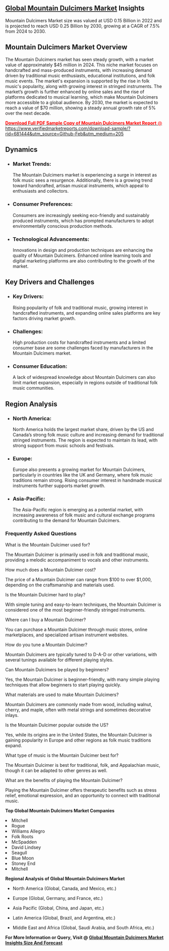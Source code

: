 <h2><a href="https://www.verifiedmarketreports.com/download-sample/?rid=681444&amp;utm_source=Github&amp;utm_medium=205" target="_blank">Global Mountain Dulcimers Market</a> Insights</h2><p>Mountain Dulcimers Market size was valued at USD 0.15 Billion in 2022 and is projected to reach USD 0.25 Billion by 2030, growing at a CAGR of 7.5% from 2024 to 2030.</p><p> <h2>Mountain Dulcimers Market Overview</h2> <p>The Mountain Dulcimers market has seen steady growth, with a market value of approximately $45 million in 2024. This niche market focuses on handcrafted and mass-produced instruments, with increasing demand driven by traditional music enthusiasts, educational institutions, and folk music events. The market's expansion is supported by the rise in folk music's popularity, along with growing interest in stringed instruments. The market’s growth is further enhanced by online sales and the rise of platforms dedicated to musical learning, which make Mountain Dulcimers more accessible to a global audience. By 2030, the market is expected to reach a value of $70 million, showing a steady annual growth rate of 5% over the next decade.</p> <p><a href="#"><p><span class=""><span style="color: #ff0000;"><strong>Download Full PDF Sample Copy of Mountain Dulcimers Market Report</strong> @ </span><a href="https://www.verifiedmarketreports.com/download-sample/?rid=681444&amp;utm_source=Github-Feb&amp;utm_medium=205" target="_blank">https://www.verifiedmarketreports.com/download-sample/?rid=681444&amp;utm_source=Github-Feb&amp;utm_medium=205</a></span></p></a></p> <h2>Dynamics</h2> <ul> <li><h3>Market Trends:</h3> The Mountain Dulcimers market is experiencing a surge in interest as folk music sees a resurgence. Additionally, there is a growing trend toward handcrafted, artisan musical instruments, which appeal to enthusiasts and collectors.</li> <li><h3>Consumer Preferences:</h3> Consumers are increasingly seeking eco-friendly and sustainably produced instruments, which has prompted manufacturers to adopt environmentally conscious production methods.</li> <li><h3>Technological Advancements:</h3> Innovations in design and production techniques are enhancing the quality of Mountain Dulcimers. Enhanced online learning tools and digital marketing platforms are also contributing to the growth of the market.</li> </ul> <h2>Key Drivers and Challenges</h2> <ul> <li><h3>Key Drivers:</h3> Rising popularity of folk and traditional music, growing interest in handcrafted instruments, and expanding online sales platforms are key factors driving market growth.</li> <li><h3>Challenges:</h3> High production costs for handcrafted instruments and a limited consumer base are some challenges faced by manufacturers in the Mountain Dulcimers market.</li> <li><h3>Consumer Education:</h3> A lack of widespread knowledge about Mountain Dulcimers can also limit market expansion, especially in regions outside of traditional folk music communities.</li> </ul> <h2>Region Analysis</h2> <ul> <li><h3>North America:</h3> North America holds the largest market share, driven by the US and Canada’s strong folk music culture and increasing demand for traditional stringed instruments. The region is expected to maintain its lead, with strong support from music schools and festivals.</li> <li><h3>Europe:</h3> Europe also presents a growing market for Mountain Dulcimers, particularly in countries like the UK and Germany, where folk music traditions remain strong. Rising consumer interest in handmade musical instruments further supports market growth.</li> <li><h3>Asia-Pacific:</h3> The Asia-Pacific region is emerging as a potential market, with increasing awareness of folk music and cultural exchange programs contributing to the demand for Mountain Dulcimers.</li> </ul> <h3>Frequently Asked Questions</h3> <p>What is the Mountain Dulcimer used for?</p> <p>The Mountain Dulcimer is primarily used in folk and traditional music, providing a melodic accompaniment to vocals and other instruments.</p> <p>How much does a Mountain Dulcimer cost?</p> <p>The price of a Mountain Dulcimer can range from $100 to over $1,000, depending on the craftsmanship and materials used.</p> <p>Is the Mountain Dulcimer hard to play?</p> <p>With simple tuning and easy-to-learn techniques, the Mountain Dulcimer is considered one of the most beginner-friendly stringed instruments.</p> <p>Where can I buy a Mountain Dulcimer?</p> <p>You can purchase a Mountain Dulcimer through music stores, online marketplaces, and specialized artisan instrument websites.</p> <p>How do you tune a Mountain Dulcimer?</p> <p>Mountain Dulcimers are typically tuned to D-A-D or other variations, with several tunings available for different playing styles.</p> <p>Can Mountain Dulcimers be played by beginners?</p> <p>Yes, the Mountain Dulcimer is beginner-friendly, with many simple playing techniques that allow beginners to start playing quickly.</p> <p>What materials are used to make Mountain Dulcimers?</p> <p>Mountain Dulcimers are commonly made from wood, including walnut, cherry, and maple, often with metal strings and sometimes decorative inlays.</p> <p>Is the Mountain Dulcimer popular outside the US?</p> <p>Yes, while its origins are in the United States, the Mountain Dulcimer is gaining popularity in Europe and other regions as folk music traditions expand.</p> <p>What type of music is the Mountain Dulcimer best for?</p> <p>The Mountain Dulcimer is best for traditional, folk, and Appalachian music, though it can be adapted to other genres as well.</p> <p>What are the benefits of playing the Mountain Dulcimer?</p> <p>Playing the Mountain Dulcimer offers therapeutic benefits such as stress relief, emotional expression, and an opportunity to connect with traditional music.</p> </p><p><strong>Top Global Mountain Dulcimers Market Companies</strong></p><div data-test-id=""><p><li>Mitchell</li><li> Rogue</li><li> Williams Allegro</li><li> Folk Roots</li><li> McSpadden</li><li> David Lindsey</li><li> Seagull</li><li> Blue Moon</li><li> Stoney End</li><li> Mitchell</li></p><div><strong>Regional Analysis of&nbsp;Global Mountain Dulcimers Market</strong></div><ul><li dir="ltr"><p dir="ltr">North America&nbsp;(Global, Canada, and Mexico, etc.)</p></li><li dir="ltr"><p dir="ltr">Europe (Global, Germany, and France, etc.)</p></li><li dir="ltr"><p dir="ltr">Asia Pacific&nbsp;(Global, China, and Japan, etc.)</p></li><li dir="ltr"><p dir="ltr">Latin America&nbsp;(Global, Brazil, and Argentina, etc.)</p></li><li dir="ltr">Middle East and Africa&nbsp;(Global, Saudi Arabia, and South Africa, etc.)</li></ul><p><strong>For More Information or Query, Visit @&nbsp;</strong><strong><a href="https://www.verifiedmarketreports.com/product/mountain-dulcimers-market/?utm_source=Github&amp;utm_medium=205" target="_blank">Global Mountain Dulcimers Market Insights Size And Forecast</a></strong></p></div>
